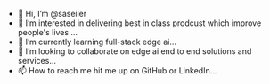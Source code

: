 - 👋 Hi, I’m @saseiler
- 👀 I’m interested in delivering best in class prodcust which improve people's lives ...
- 🌱 I’m currently learning full-stack edge ai...
- 💞️ I’m looking to collaborate on edge ai end to end solutions and services...
- 📫 How to reach me hit me up on GitHub or LinkedIn...

<!---
saseiler/saseiler is a ✨ special ✨ repository because its `README.md` (this file) appears on your GitHub profile.
You can click the Preview link to take a look at your changes.
--->
